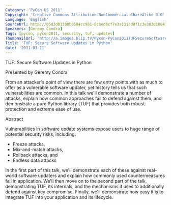```yaml
---
Category: 'PyCon US 2011'
Copyright: 'Creative Commons Attribution-NonCommercial-ShareAlike 3.0'
Language: 'English'
SourceUrl: http://05d2db1380b6504cc981-8cbed8cf7e3a131cd8f1c3e383d10041.r93.cf2.rackcdn.com/pycon-us-2011/412_tuf-secure-software-updates-in-python.mp4
Speakers: [Geremy Condra]
Tags: [pycon, pycon2011, security, tuf, updates]
ThumbnailUrl: 'http://a.images.blip.tv/Pycon-PyCon2011TUFSecureSoftwareUpdatesInPython643-944.jpg'
Title: 'TUF: Secure Software Updates in Python'
date: '2011-03-11'
---
```

TUF: Secure Software Updates in Python

Presented by Geremy Condra

From an attacker's point of view there are few entry points with as much to
offer as a vulnerable software updater, yet history tells us that such
vulnerabilities are common. In this talk we'll demonstrate a number of
attacks, explain how common approaches fail to defend against them, and
demonstrate a pure Python library (TUF) that provides both robust protection
and extreme ease of use.

Abstract

Vulnerabilities in software update systems expose users to huge range of
potential security risks, including:

  * Freeze attacks, 
  * Mix-and-match attacks, 
  * Rollback attacks, and 
  * Endless data attacks 

In the first part of this talk, we'll demonstrate each of these against real-
world software updaters and explain how commonly used countermeasures fail in
application. We'll then move on to the second part of the talk, demonstrating
TUF, its internals, and the mechanisms it uses to additionally defend against
key compromise. Finally, we'll demonstrate how easy it is to integrate TUF
into your application and its lifecycle.
